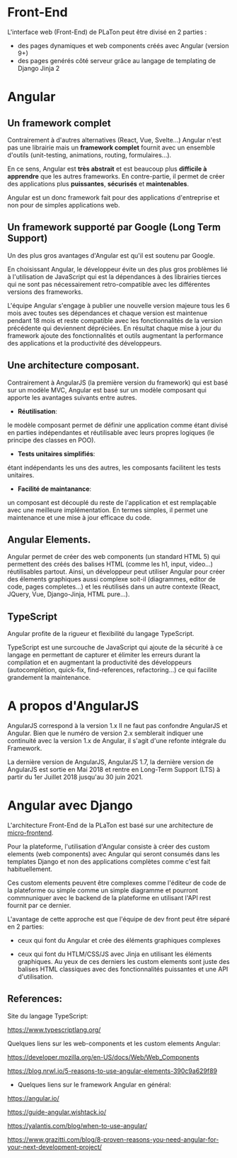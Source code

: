 # Front-End
L'interface web (Front-End) de PLaTon peut être divisé en 2 parties :

- des pages dynamiques et web components créés avec Angular (version 9+)
- des pages genérés côté serveur grâce au langage de templating de Django Jinja 2

# Angular

## Un framework complet
Contrairement à d'autres alternatives (React, Vue, Svelte...) Angular n'est pas une librairie mais un **framework complet** fournit avec un ensemble d'outils (unit-testing, animations, routing, formulaires...).

En ce sens, Angular est **très abstrait** et est beaucoup plus **difficile à apprendre** que les autres frameworks. En contre-partie, il permet de créer des applications plus **puissantes**, **sécurisés** et **maintenables**.

Angular est un donc framework fait pour des applications d'entreprise et non pour de simples applications web.


## Un framework supporté par Google (Long Term Support)
Un des plus gros avantages d'Angular est qu'il est soutenu par Google.

En choisissant Angular, le développeur évite un des plus gros problèmes lié à l'utilisation de JavaScript qui est la dépendances à des librairies tierces qui ne sont pas nécessairement retro-compatible avec les différentes versions des frameworks.

L'équipe Angular s'engage à publier une nouvelle version majeure tous les 6 mois avec toutes ses dépendances et chaque version est maintenue pendant 18 mois et reste compatible avec les fonctionnalités de la version précédente qui deviennent dépréciées. En résultat chaque mise à jour du framework ajoute des fonctionnalités et outils augmentant la performance des applications et la productivité des développeurs.

## Une architecture composant.
Contrairement à AngularJS (la première version du framework) qui est basé sur un modèle MVC, Angular est basé sur un modèle composant qui apporte les avantages suivants entre autres.

- **Réutilisation**:

le modèle composant permet de définir une application comme étant divisé en parties indépendantes et réutilisable avec leurs propres logiques (le principe des classes en POO).
 
- **Tests unitaires simplifiés**:

 étant indépendants les uns des autres, les composants facilitent les tests unitaires.

- **Facilité de maintanance**:

un composant est découplé du reste de l'application et est remplaçable avec une meilleure implémentation. En termes simples, il permet une maintenance et une mise à jour efficace du code.

## Angular Elements.
Angular permet de créer des web components (un standard HTML 5) qui permettent des créés des balises HTML (comme les h1, input, video...) réutilisables partout.
Ainsi, un développeur peut utiliser Angular pour créer des élements graphiques aussi complexe soit-il (diagrammes, editor de code, pages completes...) et les réutilisés dans un autre contexte (React, JQuery, Vue, Django-Jinja, HTML pure...).

## TypeScript
Angular profite de la rigueur et flexibilité du langage TypeScript.

TypeScript est une surcouche de JavaScript qui ajoute de la sécurité à ce langage en permettant de capturer et élimiter les erreurs durant la compilation et en augmentant la productivité des développeurs (autocomplétion, quick-fix, find-references, refactoring...) ce qui facilite grandement la maintenance.

# A propos d'AngularJS
AngularJS correspond à la version 1.x Il ne faut pas confondre AngularJS et Angular. Bien que le numéro de version 2.x semblerait indiquer une continuité avec la version 1.x de Angular, il s'agit d'une refonte intégrale du Framework.

La dernière version de AngularJS, AngularJS 1.7, la dernière version de AngularJS est sortie en Mai 2018 et rentre en Long-Term Support (LTS) à partir du 1er Juillet 2018 jusqu'au 30 juin 2021.

# Angular avec Django

L'architecture Front-End de la PLaTon est basé sur une architecture de [micro-frontend](https://micro-frontends.org).

Pour la plateforme, l'utilisation d'Angular consiste à créer des custom elements (web components) avec Angular qui seront consumés dans les templates Django et non des applications complètes comme c'est fait habituellement.

Ces custom elements peuvent être complexes comme l'éditeur de code de la plateforme ou simple comme un simple diagramme et pourront commnuniquer avec le backend de la plateforme en utilisant l'API rest fournit par ce dernier.

L'avantage de cette approche est que l'équipe de dev front peut être séparé en 2 parties:

- ceux qui font du Angular et crée des éléments graphiques complexes

- ceux qui font du HTLM/CSS/JS avec Jinja en utilisant les éléments graphiques. Au yeux de ces derniers les custom elements sont juste des balises HTML classiques avec des fonctionnalités puissantes et une API d'utilisation.


## References:

Site du langage TypeScript:

https://www.typescriptlang.org/

Quelques liens sur les web-components et les custom elements Angular:

https://developer.mozilla.org/en-US/docs/Web/Web_Components

https://blog.nrwl.io/5-reasons-to-use-angular-elements-390c9a629f89

- Quelques liens sur le framework Angular en général:

https://angular.io/

https://guide-angular.wishtack.io/

https://yalantis.com/blog/when-to-use-angular/

https://www.grazitti.com/blog/8-proven-reasons-you-need-angular-for-your-next-development-project/
